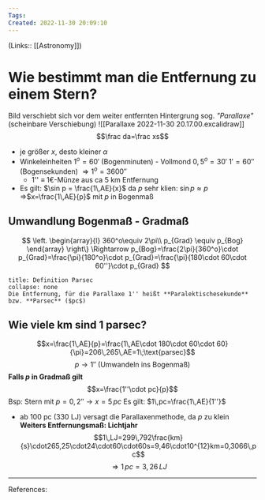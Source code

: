 ```yaml
---
Tags: 
Created: 2022-11-30 20:09:10
---
```

(Links:: [[Astronomy]])
# Wie bestimmt man die Entfernung zu einem Stern?
Bild verschiebt sich vor dem weiter entfernten Hintergrung sog. *"Parallaxe"* (scheinbare Verschiebung)
![[Parallaxe 2022-11-30 20.17.00.excalidraw]]
$$\frac da=\frac xs$$
- je größer $x$, desto kleiner $\alpha$
- Winkeleinheiten
  $1^o=60'$ (Bogenminuten) - Vollmond $0,5^o=30'$
  $1'=60''$ (Bogensekunden)
  $\Rightarrow 1^o=3600''$
	- 1'' $\equiv$ 1€-Münze aus ca 5 km Entfernung
- Es gilt: $\sin p = \frac{1\,AE}{x}$
  da $p$ sehr klien: $\sin p \approx p$
  =>$x=\frac{1\,AE}{p}$ mit $p$ in Bogenmaß
## Umwandlung Bogenmaß - Gradmaß
$$
\left.
\begin{array}{l}
360^o\equiv 2\pi\\
p_{Grad} \equiv p_{Bog}
\end{array}
\right\}
\Rightarrow p_{Bog}=\frac{2\pi}{360^o}\cdot p_{Grad}=\frac{\pi}{180^o}\cdot p_{Grad}=\frac{\pi}{180\cdot 60\cdot 60''}\cdot p_{Grad}
$$
```ad-definition
title: Definition Parsec
collapse: none
Die Entfernung, für die Parallaxe 1'' heißt **Paralektischesekunde** bzw. **Parsec** ($pc$)
```
## Wie viele km sind 1 parsec?
$$x=\frac{1\,AE}{p}=\frac{1\,AE\cdot 180\cdot 60\cdot 60}{\pi}=206\,265\,AE=1\;\text{parsec}$$
$$p \to 1'' \;(\text{Umwandeln ins Bogenmaß})$$
**Falls $p$ in Gradmaß gilt**
$$x=\frac{1''\cdot pc}{p}$$
Bsp: Stern mit $p=0,2'' \to x= 5\,pc$
Es gilt: $1\,pc=\frac{1\,AE}{1''}$
- ab 100 pc (330 LJ) versagt die Parallaxenmethode, da $p$ zu klein
**Weiters Entfernungsmaß: Lichtjahr**
$$1\,LJ=299\,792\frac{km}{s}\cdot265,25\cdot24\cdot60\cdot60s=9,46\cdot10^{12}km=0,3066\,pc$$$$\Rightarrow 1\,pc=3,26\,LJ$$

---
References: